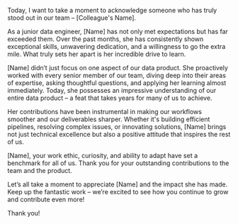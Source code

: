 Today, I want to take a moment to acknowledge someone who has truly stood out in our team – [Colleague's Name].

As a junior data engineer, [Name] has not only met expectations but has far exceeded them. Over the past months, she has consistently shown exceptional skills, unwavering dedication, and a willingness to go the extra mile. What truly sets her apart is her incredible drive to learn.

[Name] didn’t just focus on one aspect of our data product. She proactively worked with every senior member of our team, diving deep into their areas of expertise, asking thoughtful questions, and applying her learning almost immediately. Today, she possesses an impressive understanding of our entire data product – a feat that takes years for many of us to achieve.

Her contributions have been instrumental in making our workflows smoother and our deliverables sharper. Whether it's building efficient pipelines, resolving complex issues, or innovating solutions, [Name] brings not just technical excellence but also a positive attitude that inspires the rest of us.

[Name], your work ethic, curiosity, and ability to adapt have set a benchmark for all of us. Thank you for your outstanding contributions to the team and the product.

Let’s all take a moment to appreciate [Name] and the impact she has made. Keep up the fantastic work – we’re excited to see how you continue to grow and contribute even more!

Thank you!
